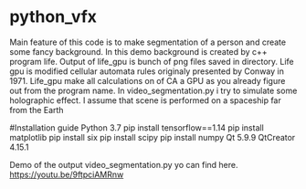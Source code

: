 # python_vfx
Main feature of this code is to make segmentation of a person and create some fancy background.
In this demo background is created by c++ program life.
Output of life_gpu is bunch of png files saved in directory.
Life gpu is modified cellular automata rules originaly presented by Conway in 1971. 
Life_gpu make all calculations on of CA a GPU as you already figure out from the program name.
In video_segmentation.py i try to simulate some holographic effect.
I assume that scene is performed on a spaceship far from the Earth

#Installation guide
Python 3.7 
pip install tensorflow==1.14
pip install matplotlib
pip install six
pip install scipy
pip install numpy
Qt 5.9.9 
QtCreator 4.15.1

Demo of the output video_segmentation.py yo can find here.
https://youtu.be/9ftpciAMRnw

